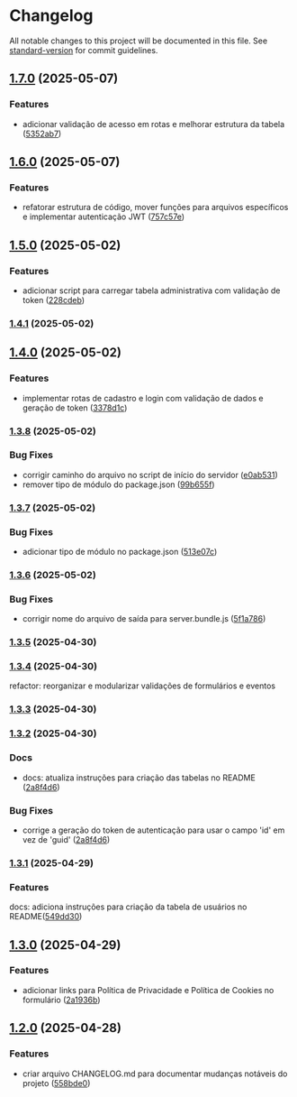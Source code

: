 # Changelog

All notable changes to this project will be documented in this file. See [standard-version](https://github.com/conventional-changelog/standard-version) for commit guidelines.

## [1.7.0](https://github.com/Joao-victor1416/projeto/compare/v1.6.0...v1.7.0) (2025-05-07)


### Features

* adicionar validação de acesso em rotas e melhorar estrutura da tabela ([5352ab7](https://github.com/Joao-victor1416/projeto/commit/5352ab74faccda7ebbf3a061828016c617e2e69d))

## [1.6.0](https://github.com/Joao-victor1416/projeto/compare/v1.5.0...v1.6.0) (2025-05-07)


### Features

* refatorar estrutura de código, mover funções para arquivos específicos e implementar autenticação JWT ([757c57e](https://github.com/Joao-victor1416/projeto/commit/757c57e025492ad78e3020a61ca6aa0f99ed5613))

## [1.5.0](https://github.com/Joao-victor1416/projeto/compare/v1.4.1...v1.5.0) (2025-05-02)


### Features

* adicionar script para carregar tabela administrativa com validação de token ([228cdeb](https://github.com/Joao-victor1416/projeto/commit/228cdeba7a46b96cafe66bed6cb847971a63a126))

### [1.4.1](https://github.com/Joao-victor1416/projeto/compare/v1.4.0...v1.4.1) (2025-05-02)

## [1.4.0](https://github.com/Joao-victor1416/projeto/compare/v1.3.8...v1.4.0) (2025-05-02)


### Features

* implementar rotas de cadastro e login com validação de dados e geração de token ([3378d1c](https://github.com/Joao-victor1416/projeto/commit/3378d1c7841e67b896eeba3491d6a9a8e01aa978))

### [1.3.8](https://github.com/Joao-victor1416/projeto/compare/v1.3.7...v1.3.8) (2025-05-02)


### Bug Fixes

* corrigir caminho do arquivo no script de início do servidor ([e0ab531](https://github.com/Joao-victor1416/projeto/commit/e0ab531633046df227d85c4062f661445fe6f6f5))
* remover tipo de módulo do package.json ([99b655f](https://github.com/Joao-victor1416/projeto/commit/99b655fde9cf6e09c4611afeec0441ed7cda8a5c))

### [1.3.7](https://github.com/Joao-victor1416/projeto/compare/v1.3.6...v1.3.7) (2025-05-02)


### Bug Fixes

* adicionar tipo de módulo no package.json ([513e07c](https://github.com/Joao-victor1416/projeto/commit/513e07c5a5bdaf1e005c6a3cfb233d762aa87b28))

### [1.3.6](https://github.com/Joao-victor1416/projeto/compare/v1.3.5...v1.3.6) (2025-05-02)


### Bug Fixes

* corrigir nome do arquivo de saída para server.bundle.js ([5f1a786](https://github.com/Joao-victor1416/projeto/commit/5f1a786a660830fc638db07194f5fc646fd56103))

### [1.3.5](https://github.com/Joao-victor1416/projeto/compare/v1.3.4...v1.3.5) (2025-04-30)

### [1.3.4](https://github.com/Joao-victor1416/projeto/compare/v1.3.3...v1.3.4) (2025-04-30)
refactor: reorganizar e modularizar validações de formulários e eventos

### [1.3.3](https://github.com/Joao-victor1416/projeto/compare/v1.3.2...v1.3.3) (2025-04-30)

### [1.3.2](https://github.com/Joao-victor1416/projeto/compare/v1.3.1...v1.3.2) (2025-04-30)
### Docs
* docs: atualiza instruções para criação das tabelas no README ([2a8f4d6](https://github.com/Joao-victor1416/projeto/commit/2a8f4d6faa3377b7ffb85073d210ba9ca008b5a4))

### Bug Fixes

* corrige a geração do token de autenticação para usar o campo 'id' em vez de 'guid' ([2a8f4d6](https://github.com/Joao-victor1416/projeto/commit/2a8f4d6faa3377b7ffb85073d210ba9ca008b5a4))

### [1.3.1](https://github.com/Joao-victor1416/projeto/compare/v1.3.0...v1.3.1) (2025-04-29)


### Features
docs: adiciona instruções para criação da tabela de usuários no README([549dd30](https://github.com/Joao-victor1416/projeto/commit/549dd30820181e27b40b605cb969bdf2c38848bb))

## [1.3.0](https://github.com/Joao-victor1416/projeto/compare/v1.2.0...v1.3.0) (2025-04-29)


### Features

* adicionar links para Política de Privacidade e Política de Cookies no formulário ([2a1936b](https://github.com/Joao-victor1416/projeto/commit/2a1936b87956848f99eba46016567ff5e3b3be1d))

## [1.2.0](https://github.com/Joao-victor1416/projeto/compare/v1.1.0...v1.2.0) (2025-04-28)


### Features

* criar arquivo CHANGELOG.md para documentar mudanças notáveis do projeto ([558bde0](https://github.com/Joao-victor1416/projeto/commit/558bde073b244a4300146cb504105efda50eedf2))
